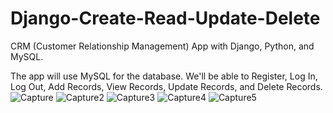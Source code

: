 # Django-Create-Read-Update-Delete

CRM (Customer Relationship Management) App with Django, Python, and MySQL.

The app will use MySQL for the database.  We'll be able to Register, Log In, Log Out, Add Records, View Records, Update Records, and Delete Records. 
![Capture](https://user-images.githubusercontent.com/58666940/229092373-f19a23e7-0fe2-49e6-9e35-5d945abcf49c.PNG)
![Capture2](https://user-images.githubusercontent.com/58666940/229092405-c4c562ca-8865-4cea-8aa7-ed20b250b1eb.PNG)
![Capture3](https://user-images.githubusercontent.com/58666940/229092414-1ac4cd7a-f028-4992-ba64-51c9ec78d2f6.PNG)
![Capture4](https://user-images.githubusercontent.com/58666940/229092422-943718da-b444-46a2-a42b-9de37bb1612b.PNG)
![Capture5](https://user-images.githubusercontent.com/58666940/229093109-996f304d-dbb1-4a24-b719-1f7114916416.PNG)
